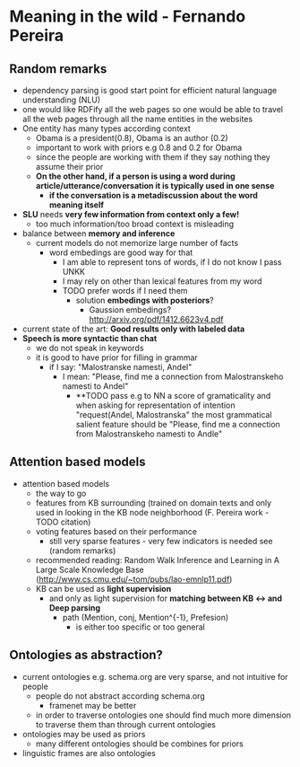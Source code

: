 Meaning in the wild - Fernando Pereira
======================================

Random remarks
-------------
- dependency parsing is good start point for efficient natural language understanding (NLU)
- one would like RDFify all the web pages so one would be able to travel all the web pages through all the name entities in the websites
- One entity has many types according context
    - Obama is a president(0.8), Obama is an author (0.2)
    - important to work with priors e.g 0.8 and 0.2 for Obama
    - since the people are working with them if they say nothing they assume their prior
    - **On the other hand, if a person is using a word during article/utterance/conversation it is typically used in one sense**
        - **if the conversation is a metadiscussion about the word meaning itself**
- **SLU** needs **very few information from context only a few!**
    - too much information/too broad context is misleading
- balance between **memory and inference**
    - current models do not memorize large number of facts
        - word embedings are good way for that 
            - I am able to represent tons of words, if I do not know I pass UNKK
            - I may rely on other than lexical features from my word
            - TODO prefer words if I need them
                - solution **embedings with posteriors**?
                    - Gaussion embedings? http://arxiv.org/pdf/1412.6623v4.pdf
- current state of the art: **Good results only with labeled data**
- **Speech is more syntactic than chat**
    - we do not speak in keywords
    - it is good to have prior for filling in grammar
        - if I say: "Malostranske namesti, Andel"
            - I mean: "Please, find me a connection from Malostranskeho namesti to Andel"
                - **TODO pass e.g to NN a score of gramaticality and when asking for representation of intention "request(Andel, Malostranska" the most grammatical salient feature should be "Please, find me a connection from Malostranskeho namesti to Andle"

Attention based models
----------------------
- attention based models
    - the way to go
    - features from KB surrounding (trained on domain texts and only used in looking in the KB node neighborhood (F. Pereira work - TODO citation)
    - voting features based on their performance
        - still very sparse features - very few indicators is needed see (random remarks)
    - recommended reading: Random Walk Inference and Learning in A Large Scale Knowledge Base (http://www.cs.cmu.edu/~tom/pubs/lao-emnlp11.pdf)
    - KB can be used as **light supervision**
        - and only as light supervision for **matching between KB <-> and Deep parsing**
            - path (Mention, conj, Mention^{-1}, Prefesion)
                - is either too specific or too general

Ontologies as abstraction?
--------------------------
- current ontologies e.g. schema.org are very sparse, and not intuitive for people 
    - people do not abstract according schema.org
        - framenet may be better
    - in order to traverse ontologies one should find much more dimension to traverse them than through current ontologies
- ontologies may be used as priors
    - many different ontologies should be combines for priors
- linguistic frames are also ontologies
